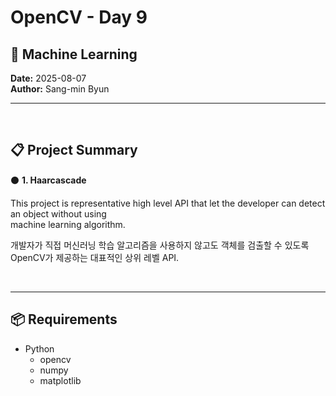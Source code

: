 # OpenCV - Day 9

## 📡 Machine Learning 


**Date:** 2025-08-07  
**Author:** Sang-min Byun

---

<br>

## 📋 Project Summary

⚫ **1. Haarcascade**

This project is representative high level API that let the developer can detect an object without using  
machine learning algorithm.

개발자가 직접 머신러닝 학습 알고리즘을 사용하지 않고도 객체를 검출할 수 있도록 OpenCV가 제공하는 대표적인 상위 레벨 API.

<br>

---

## 📦 Requirements

* Python
    - opencv
    - numpy
    - matplotlib